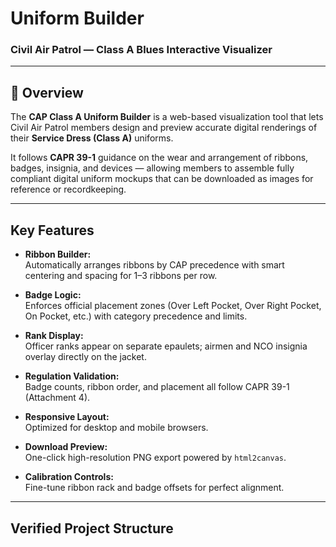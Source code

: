 # Uniform Builder  

### Civil Air Patrol — Class A Blues Interactive Visualizer  

---

## 🧭 Overview  
The **CAP Class A Uniform Builder** is a web-based visualization tool that lets Civil Air Patrol members design and preview accurate digital renderings of their **Service Dress (Class A)** uniforms.  

It follows **CAPR 39-1** guidance on the wear and arrangement of ribbons, badges, insignia, and devices — allowing members to assemble fully compliant digital uniform mockups that can be downloaded as images for reference or recordkeeping.  

---

## Key Features  

- **Ribbon Builder:**  
  Automatically arranges ribbons by CAP precedence with smart centering and spacing for 1–3 ribbons per row.  

- **Badge Logic:**  
  Enforces official placement zones (Over Left Pocket, Over Right Pocket, On Pocket, etc.) with category precedence and limits.  

- **Rank Display:**  
  Officer ranks appear on separate epaulets; airmen and NCO insignia overlay directly on the jacket.  

- **Regulation Validation:**  
  Badge counts, ribbon order, and placement all follow CAPR 39-1 (Attachment 4).  

- **Responsive Layout:**  
  Optimized for desktop and mobile browsers.  

- **Download Preview:**  
  One-click high-resolution PNG export powered by `html2canvas`.  

- **Calibration Controls:**  
  Fine-tune ribbon rack and badge offsets for perfect alignment.  

---

## Verified Project Structure  


